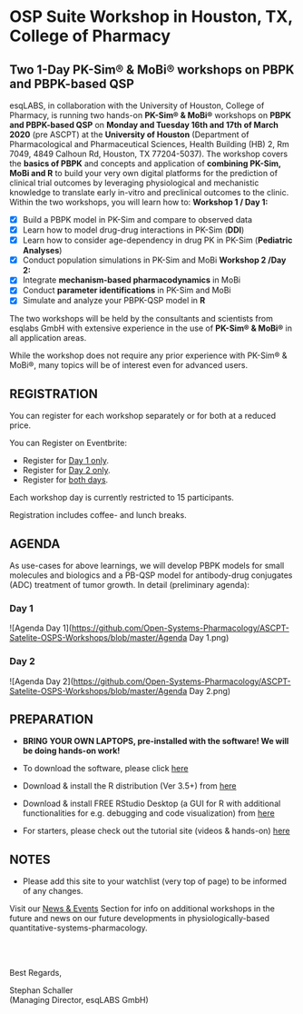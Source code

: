 # OSP Suite Workshop in Houston, TX, College of Pharmacy

## Two 1-Day PK-Sim® &amp; MoBi® workshops on PBPK and PBPK-based QSP 

esqLABS, in collaboration with the University of Houston, College of Pharmacy, is running two hands-on **PK-Sim® & MoBi®** workshops on **PBPK and PBPK-based QSP** on **Monday and Tuesday 16th and 17th of March 2020** (pre ASCPT) at the **University of Houston** (Department of Pharmacological and Pharmaceutical Sciences, Health Building (HB) 2, Rm 7049, 4849 Calhoun Rd, Houston, TX 77204-5037). 
The workshop covers the **basics of PBPK** and concepts and application of **combining PK-Sim, MoBi and R** to build your very own digital platforms for the prediction of clinical trial outcomes by leveraging physiological and mechanistic knowledge to translate early in-vitro and preclinical outcomes to the clinic. Within the two workshops, you will learn how to:
**Workshop 1 / Day 1:**
- [x] Build a PBPK model in PK-Sim and compare to observed data
- [x] Learn how to model drug-drug interactions in PK-Sim (**DDI**)
- [x] Learn how to consider age-dependency in drug PK in PK-Sim (**Pediatric Analyses**)
- [x] Conduct population simulations in PK-Sim and MoBi
**Workshop 2 /Day 2:**
- [x] Integrate **mechanism-based pharmacodynamics** in MoBi
- [x] Conduct **parameter identifications** in PK-Sim and MoBi
- [x] Simulate and analyze your PBPK-QSP model in **R**

The two workshops will be held by the consultants and scientists from esqlabs GmbH with extensive experience in the use of **PK-Sim® & MoBi®** in all application areas. 

While the workshop does not require any prior experience with PK-Sim® & MoBi®, many topics will be of interest even for advanced users.


## REGISTRATION

You can register for each workshop separately or for both at a reduced price.

You can Register on Eventbrite:
- Register for [Day 1 only](https://www.eventbrite.com/e/2-day-pk-sim-mobi-workshop-on-pbpk-and-pbpk-based-qsp-tickets-54161831496).
- Register for [Day 2 only](https://www.eventbrite.com/e/2-day-pk-sim-mobi-workshop-on-pbpk-and-pbpk-based-qsp-tickets-54161831496).
- Register for [both days](https://www.eventbrite.com/e/2-day-pk-sim-mobi-workshop-on-pbpk-and-pbpk-based-qsp-tickets-54161831496).

Each workshop day is currently restricted to 15 participants.

Registration includes coffee- and lunch breaks.

## AGENDA

As use-cases for above learnings, we will develop PBPK models for small molecules and biologics and a PB-QSP model for antibody-drug conjugates (ADC) treatment of tumor growth. In detail (preliminary agenda):

### Day 1

![Agenda Day 1](https://github.com/Open-Systems-Pharmacology/ASCPT-Satelite-OSPS-Workshops/blob/master/Agenda Day 1.png)

### Day 2

![Agenda Day 2](https://github.com/Open-Systems-Pharmacology/ASCPT-Satelite-OSPS-Workshops/blob/master/Agenda Day 2.png)

## PREPARATION

- **BRING YOUR OWN LAPTOPS, pre-installed with the software! We will be doing hands-on work!**

- To download the software, please click [here]( http://setup.open-systems-pharmacology.org )
- Download & install the R distribution (Ver 3.5+) from [here](https://cran.r-project.org/bin/windows/base/ )
- Download & install FREE RStudio Desktop (a GUI for R with additional functionalities for e.g. debugging and code visualization) from [here]( https://www.rstudio.com/products/rstudio/download/ )
- For starters, please check out the tutorial site (videos &amp; hands-on) [here](http://www.open-systems-pharmacology.org/#tutorials)

## NOTES

- Please add this site to your watchlist (very top of page) to be informed of any changes.

Visit our [News & Events](https://esqlabs.com/news-events) Section for info on additional workshops in the future and news on our future developments in physiologically-based quantitative-systems-pharmacology.

<br />
<br />

Best Regards,

Stephan Schaller <br />
(Managing Director, esqLABS GmbH)
